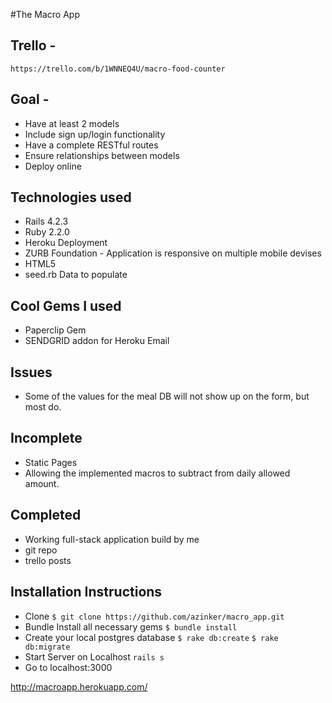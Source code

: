 #The Macro App

## Trello -
` https://trello.com/b/1WNNEQ4U/macro-food-counter `

## Goal -
- Have at least 2 models
- Include sign up/login functionality
- Have a complete RESTful routes
- Ensure relationships between models
- Deploy online


## Technologies used
* Rails 4.2.3
* Ruby 2.2.0
* Heroku Deployment
* ZURB Foundation - Application is responsive on multiple mobile devises
* HTML5
* seed.rb Data to populate

## Cool Gems I used
* Paperclip Gem
* SENDGRID addon for Heroku Email


## Issues
* Some of the values for the meal DB will not show up on the form, but most do.


## Incomplete
* Static Pages
* Allowing the implemented macros to subtract from daily allowed amount.


## Completed
* Working full-stack application build by me
* git repo
* trello posts

## Installation Instructions
- Clone
`$ git clone https://github.com/azinker/macro_app.git `
- Bundle Install all necessary gems
`$ bundle install`
- Create your local postgres database
`$ rake db:create`
`$ rake db:migrate`
- Start Server on Localhost
`rails s`
- Go to localhost:3000






http://macroapp.herokuapp.com/
